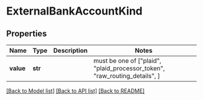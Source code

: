 # ExternalBankAccountKind


## Properties
Name | Type | Description | Notes
------------ | ------------- | ------------- | -------------
**value** | **str** |  |  must be one of ["plaid", "plaid_processor_token", "raw_routing_details", ]

[[Back to Model list]](../README.md#documentation-for-models) [[Back to API list]](../README.md#documentation-for-api-endpoints) [[Back to README]](../README.md)


